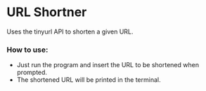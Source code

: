 
# URL Shortner

Uses the tinyurl API to shorten a given URL.

### How to use:
* Just run the program and insert the URL to be shortened when prompted.  
* The shortened URL will be printed in the terminal.
